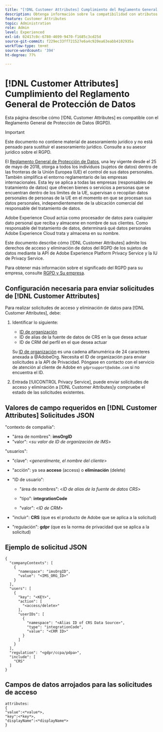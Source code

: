 ```yaml
---
title: "[!DNL Customer Attributes] Cumplimiento del Reglamento General de Protección de Datos"
description: Obtenga información sobre la compatibilidad con atributos de cliente con el Reglamento General de Protección de Datos
feature: Customer Attributes
topic: Administration
role: Admin
level: Experienced
exl-id: 02417c0c-6780-4699-9470-f1685c3cd25d
source-git-commit: f229ec33ff721527e6a4c920ea63eabb4102935a
workflow-type: tm+mt
source-wordcount: '394'
ht-degree: 77%

---
```


# [!DNL Customer Attributes] Cumplimiento del Reglamento General de Protección de Datos

Esta página describe cómo [!DNL Customer Attributes] es compatible con el Reglamento General de Protección de Datos (RGPD).

>[!IMPORTANT]
>
>Este documento no contiene material de asesoramiento jurídico y no está pensado para sustituir el asesoramiento jurídico. Consulte a su asesor jurídico sobre el RGPD.

El [Reglamento General de Protección de Datos](https://business.adobe.com/es/privacy/general-data-protection-regulation.html), una ley vigente desde el 25 de mayo de 2018, otorga a todos los individuos (sujetos de datos) dentro de las fronteras de la Unión Europea (UE) el control de sus datos personales. También simplifica el entorno reglamentario de las empresas internacionales. Esta ley se aplica a todas las empresas (responsables de tratamiento de datos) que ofrecen bienes o servicios a personas que se encuentran dentro de los límites de la UE, supervisan o recopilan datos personales de personas de la UE en el momento en que se procesan sus datos personales, independientemente de la ubicación comercial del responsable del tratamiento de datos.

Adobe Experience Cloud actúa como procesador de datos para cualquier dato personal que reciba y almacene en nombre de sus clientes. Como responsable del tratamiento de datos, determinará qué datos personales Adobe Experience Cloud trata y almacena en su nombre.

Este documento describe cómo [!DNL Customer Attributes] admite los derechos de acceso y eliminación de datos del RGPD de los sujetos de datos mediante la API de Adobe Experience Platform Privacy Service y la IU de Privacy Service.

Para obtener más información sobre el significado del RGPD para su empresa, consulte [RGPD y Su empresa](https://business.adobe.com/es/privacy/general-data-protection-regulation.html).

## Configuración necesaria para enviar solicitudes de [!DNL Customer Attributes]

Para realizar solicitudes de acceso y eliminación de datos para [!DNL Customer Attributes], debe:

1. Identificar lo siguiente:

   * [ID de organización](#organizations.md)
   * ID de alias de la fuente de datos de CRS en la que desea actuar
   * ID de CRM del perfil en el que desea actuar

   Su [ID de organización](#organizations.md) es una cadena alfanumérica de 24 caracteres anexada a @AdobeOrg. Necesita el ID de organización para enviar solicitudes a la API de Privacidad. Póngase en contacto con el servicio de atención al cliente de Adobe en `gdprsupport@adobe.com` si no encuentra el ID.

1. Entrada [!UICONTROL Privacy Service], puede enviar solicitudes de acceso y eliminación a [!DNL Customer Attributes]y compruebe el estado de las solicitudes existentes.

## Valores de campo requeridos en [!DNL Customer Attributes] Solicitudes JSON

&quot;contexto de compañía&quot;:

* &quot;área de nombres&quot;: **imsOrgID**
* &quot;valor&quot;: &lt;*su valor de ID de organización de IMS*>

&quot;usuarios&quot;:

* &quot;clave&quot;: &lt;*generalmente, el nombre del cliente*>

* &quot;acción&quot;: ya sea **acceso** (access) o **eliminación** (delete)

* &quot;ID de usuario&quot;:

   * &quot;área de nombres&quot;: &lt;*ID de alias de la fuente de datos CRS*>

   * &quot;tipo&quot;: **integrationCode**

   * &quot;valor&quot;: &lt;*ID de CRM*>

* &quot;incluir&quot;: **CRS** (que es el producto de Adobe que se aplica a la solicitud)

* &quot;regulación&quot;: **gdpr** (que es la norma de privacidad que se aplica a la solicitud)

## Ejemplo de solicitud JSON

```
{
  "companyContexts": [
    {
      "namespace": "imsOrgID",
      "value": "<IMS_ORG_ID>"
    }
  ],
  "users": [
    {
      "key": "<KEY>",
      "action": [
        "<access/delete>"
      ],
      "userIDs": [
        {
          "namespace": "<Alias ID of CRS Data Source>",
          "type": "integrationCode",
          "value": "<CRM ID>"
        }
      ]
    }
  ],
  "regulation": "<gdpr/ccpa/pdpa>",
  "include": [
    "CRS"
  ]
}
```

## Campos de datos arrojados para las solicitudes de acceso

```
attributes:
{
"value":<*value*>,
"key":<*key*>,
"displayName":<*displayName*>
}
```
